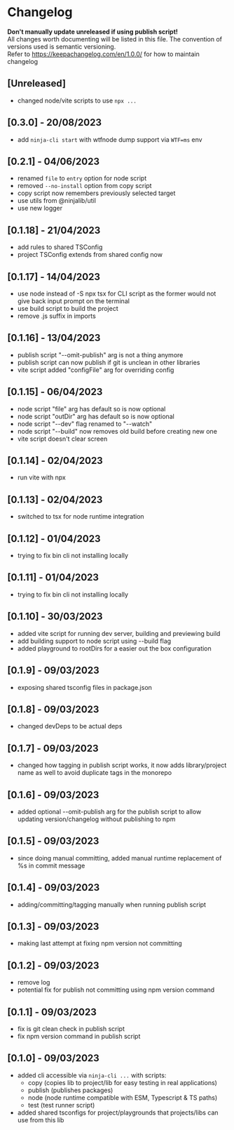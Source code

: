 # Changelog

**Don't manually update unreleased if using publish script!**<br />
All changes worth documenting will be listed in this file. The convention of versions used is semantic versioning.<br />
Refer to https://keepachangelog.com/en/1.0.0/ for how to maintain changelog<br />

## [Unreleased]

-   changed node/vite scripts to use `npx ...`

## [0.3.0] - 20/08/2023

-   add `ninja-cli start` with wtfnode dump support via `WTF=ms` env

## [0.2.1] - 04/06/2023

-   renamed `file` to `entry` option for node script
-   removed `--no-install` option from copy script
-   copy script now remembers previously selected target
-   use utils from @ninjalib/util
-   use new logger

## [0.1.18] - 21/04/2023

-   add rules to shared TSConfig
-   project TSConfig extends from shared config now

## [0.1.17] - 14/04/2023

-   use node instead of -S npx tsx for CLI script as the former would not give back input prompt on the terminal
-   use build script to build the project
-   remove .js suffix in imports

## [0.1.16] - 13/04/2023

-   publish script "--omit-publish" arg is not a thing anymore
-   publish script can now publish if git is unclean in other libraries
-   vite script added "configFile" arg for overriding config

## [0.1.15] - 06/04/2023

-   node script "file" arg has default so is now optional
-   node script "outDir" arg has default so is now optional
-   node script "--dev" flag renamed to "--watch"
-   node script "--build" now removes old build before creating new one
-   vite script doesn't clear screen

## [0.1.14] - 02/04/2023

-   run vite with npx

## [0.1.13] - 02/04/2023

-   switched to tsx for node runtime integration

## [0.1.12] - 01/04/2023

-   trying to fix bin cli not installing locally

## [0.1.11] - 01/04/2023

-   trying to fix bin cli not installing locally

## [0.1.10] - 30/03/2023

-   added vite script for running dev server, building and previewing build
-   add building support to node script using --build flag
-   added playground to rootDirs for a easier out the box configuration

## [0.1.9] - 09/03/2023

-   exposing shared tsconfig files in package.json

## [0.1.8] - 09/03/2023

-   changed devDeps to be actual deps

## [0.1.7] - 09/03/2023

-   changed how tagging in publish script works, it now adds library/project name as well to avoid duplicate tags in the monorepo

## [0.1.6] - 09/03/2023

-   added optional --omit-publish arg for the publish script to allow updating version/changelog without publishing to npm

## [0.1.5] - 09/03/2023

-   since doing manual committing, added manual runtime replacement of %s in commit message

## [0.1.4] - 09/03/2023

-   adding/committing/tagging manually when running publish script

## [0.1.3] - 09/03/2023

-   making last attempt at fixing npm version not committing

## [0.1.2] - 09/03/2023

-   remove log
-   potential fix for publish not committing using npm version command

## [0.1.1] - 09/03/2023

-   fix is git clean check in publish script
-   fix npm version command in publish script

## [0.1.0] - 09/03/2023

-   added cli accessible via `ninja-cli ...` with scripts:
    -   copy (copies lib to project/lib for easy testing in real applications)
    -   publish (publishes packages)
    -   node (node runtime compatible with ESM, Typescript & TS paths)
    -   test (test runner script)
-   added shared tsconfigs for project/playgrounds that projects/libs can use from this lib
